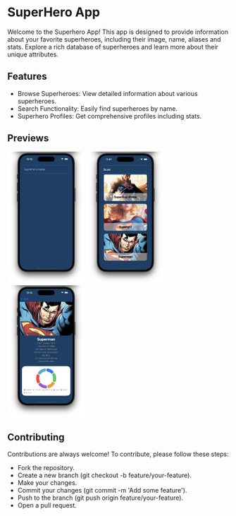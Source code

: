 
# SuperHero App

Welcome to the Superhero App! This app is designed to provide information about your favorite superheroes, including their image, name, aliases and stats. Explore a rich database of superheroes and learn more about their unique attributes.


## Features

- Browse Superheroes: View detailed information about various superheroes.
- Search Functionality: Easily find superheroes by name.
- Superhero Profiles: Get comprehensive profiles including stats.


## Previews

<p>
    <img src="https://github.com/jimmyale3102/iOS-superhero-finder/blob/dev/Assets/0.jpeg" height="300"/>
    <img src="https://github.com/jimmyale3102/iOS-superhero-finder/blob/dev/Assets/1.jpeg" height="300"/>    
    <img src="https://github.com/jimmyale3102/iOS-superhero-finder/blob/dev/Assets/2.jpeg" height="300"/>
</p>


## Contributing

Contributions are always welcome! To contribute, please follow these steps:

- Fork the repository.
- Create a new branch (git checkout -b feature/your-feature).
- Make your changes.
- Commit your changes (git commit -m 'Add some feature').
- Push to the branch (git push origin feature/your-feature).
- Open a pull request.


